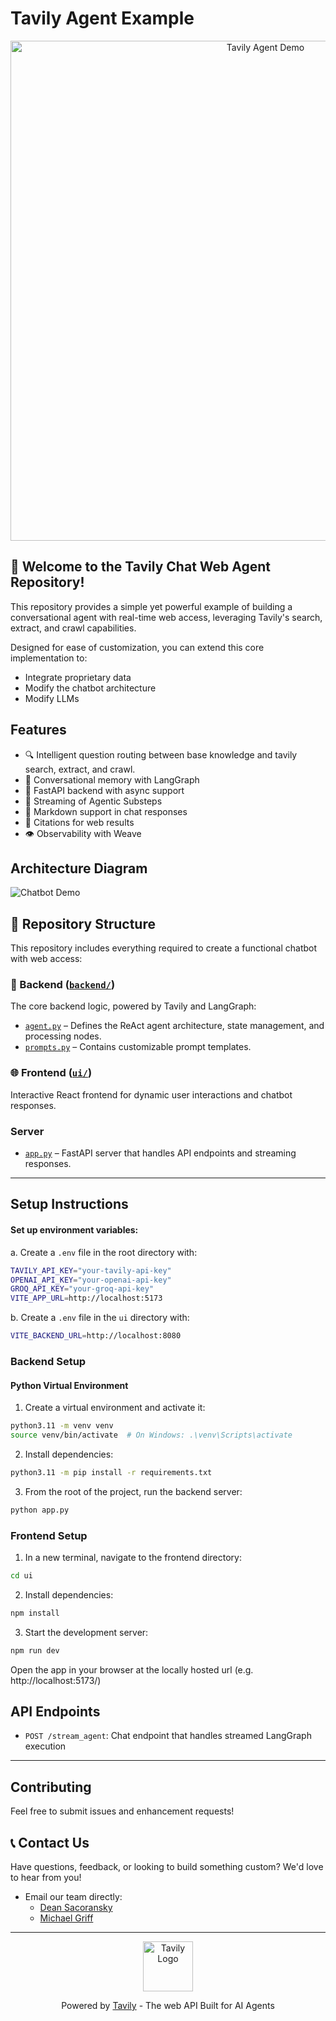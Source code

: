 # Tavily Agent Example

<div align="center">
  <img src="images/chatbot.gif" alt="Tavily Agent Demo" width="800"/>
</div>

## 👋 Welcome to the Tavily Chat Web Agent Repository!

This repository provides a simple yet powerful example of building a conversational agent with real-time web access, leveraging Tavily's search, extract, and crawl capabilities.

Designed for ease of customization, you can extend this core implementation to:
- Integrate proprietary data
- Modify the chatbot architecture
- Modify LLMs

## Features

- 🔍 Intelligent question routing between base knowledge and tavily search, extract, and crawl.
- 🧠 Conversational memory with LangGraph
- 🚀 FastAPI backend with async support
- 🔄 Streaming of Agentic Substeps
- 💬 Markdown support in chat responses
- 🔗 Citations for web results
- 👁️ Observability with Weave

## Architecture Diagram
![Chatbot Demo](images/web-agent.svg)

## 📂 Repository Structure

This repository includes everything required to create a functional chatbot with web access:

### 📡 Backend ([`backend/`](./backend))
The core backend logic, powered by Tavily and LangGraph:
- [`agent.py`](./backend/agent.py) – Defines the ReAct agent architecture, state management, and processing nodes.
- [`prompts.py`](./backend/prompts.py) – Contains customizable prompt templates.


### 🌐 Frontend ([`ui/`](./ui))
Interactive React frontend for dynamic user interactions and chatbot responses.

### Server
- [`app.py`](./app.py) – FastAPI server that handles API endpoints and streaming responses.

---

## Setup Instructions

#### Set up environment variables:

   a. Create a `.env` file in the root directory with:
   ```bash
   TAVILY_API_KEY="your-tavily-api-key"
   OPENAI_API_KEY="your-openai-api-key"
   GROQ_API_KEY="your-groq-api-key"
   VITE_APP_URL=http://localhost:5173
   ```

   b. Create a `.env` file in the `ui` directory with:
   ```bash
   VITE_BACKEND_URL=http://localhost:8080
   ```

### Backend Setup
#### Python Virtual Environment
1. Create a virtual environment and activate it:
```bash
python3.11 -m venv venv
source venv/bin/activate  # On Windows: .\venv\Scripts\activate
```

2. Install dependencies:
```bash
python3.11 -m pip install -r requirements.txt
```

3. From the root of the project, run the backend server:
```bash
python app.py
```


### Frontend Setup

1. In a new terminal, navigate to the frontend directory:
```bash
cd ui
```

2. Install dependencies:
```bash
npm install
```

3. Start the development server:
```bash
npm run dev
```
Open the app in your browser at the locally hosted url (e.g. http://localhost:5173/)

## API Endpoints

- `POST /stream_agent`: Chat endpoint that handles streamed LangGraph execution

---

## Contributing

Feel free to submit issues and enhancement requests!

## 📞 Contact Us

Have questions, feedback, or looking to build something custom? We'd love to hear from you!

- Email our team directly:
  - [Dean Sacoransky](mailto:deansa@tavily.com)
  - [Michael Griff](mailto:michaelgriff@tavily.com)

---

<div align="center">
  <img src="images/logo_circle.png" alt="Tavily Logo" width="80"/>
  <p>Powered by <a href="https://tavily.com">Tavily</a> - The web API Built for AI Agents</p>
</div>
